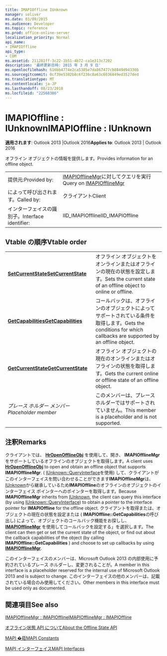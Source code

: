 ```yaml
---
title: IMAPIOffline IUnknown
manager: soliver
ms.date: 03/09/2015
ms.audience: Developer
ms.topic: reference
ms.prod: office-online-server
localization_priority: Normal
api_name:
- IMAPIOffline
api_type:
- COM
ms.assetid: 211281ff-3c22-1b51-4b72-ca1e313c7202
description: '最終更新日時: 2015 年 3 月 9 日'
ms.openlocfilehash: 616bb4774e2ca5385e7da867477cb8849d94336b
ms.sourcegitcommit: 0cf39e5382b8c6f236c8a63c6036849ed3527ded
ms.translationtype: MT
ms.contentlocale: ja-JP
ms.lasthandoff: 08/23/2018
ms.locfileid: "22568386"
---
```

# <a name="imapioffline--iunknown"></a><span data-ttu-id="4d39e-103">IMAPIOffline : IUnknown</span><span class="sxs-lookup"><span data-stu-id="4d39e-103">IMAPIOffline : IUnknown</span></span>

  
  
<span data-ttu-id="4d39e-104">**適用されます**: Outlook 2013 |Outlook 2016</span><span class="sxs-lookup"><span data-stu-id="4d39e-104">**Applies to**: Outlook 2013 | Outlook 2016</span></span> 
  
<span data-ttu-id="4d39e-105">オフライン オブジェクトの情報を提供します。</span><span class="sxs-lookup"><span data-stu-id="4d39e-105">Provides information for an offline object.</span></span>
  
|||
|:-----|:-----|
|<span data-ttu-id="4d39e-106">提供元:</span><span class="sxs-lookup"><span data-stu-id="4d39e-106">Provided by:</span></span>  <br/> |<span data-ttu-id="4d39e-107">[IMAPIOfflineMgr](imapiofflinemgrimapioffline.md)に対してクエリを実行</span><span class="sxs-lookup"><span data-stu-id="4d39e-107">Query on [IMAPIOfflineMgr](imapiofflinemgrimapioffline.md)</span></span> <br/> |
|<span data-ttu-id="4d39e-108">によって呼び出されます。</span><span class="sxs-lookup"><span data-stu-id="4d39e-108">Called by:</span></span>  <br/> |<span data-ttu-id="4d39e-109">クライアント</span><span class="sxs-lookup"><span data-stu-id="4d39e-109">Client</span></span>  <br/> |
|<span data-ttu-id="4d39e-110">インターフェイスの識別子。</span><span class="sxs-lookup"><span data-stu-id="4d39e-110">Interface identifier:</span></span>  <br/> |<span data-ttu-id="4d39e-111">IID_IMAPIOffline</span><span class="sxs-lookup"><span data-stu-id="4d39e-111">IID_IMAPIOffline</span></span>  <br/> |
   
## <a name="vtable-order"></a><span data-ttu-id="4d39e-112">Vtable の順序</span><span class="sxs-lookup"><span data-stu-id="4d39e-112">Vtable order</span></span>

|||
|:-----|:-----|
|<span data-ttu-id="4d39e-113">**[SetCurrentState](imapioffline-setcurrentstate.md)**</span><span class="sxs-lookup"><span data-stu-id="4d39e-113">**[SetCurrentState](imapioffline-setcurrentstate.md)**</span></span> <br/> |<span data-ttu-id="4d39e-114">オフライン オブジェクトをオンラインまたはオフラインの現在の状態を設定します。</span><span class="sxs-lookup"><span data-stu-id="4d39e-114">Sets the current state of an offline object to online or offline.</span></span>  <br/> |
|<span data-ttu-id="4d39e-115">**[GetCapabilities](imapioffline-getcapabilities.md)**</span><span class="sxs-lookup"><span data-stu-id="4d39e-115">**[GetCapabilities](imapioffline-getcapabilities.md)**</span></span> <br/> |<span data-ttu-id="4d39e-116">コールバックは、オフラインのオブジェクトによってサポートされている条件を取得します。</span><span class="sxs-lookup"><span data-stu-id="4d39e-116">Gets the conditions for which callbacks are supported by an offline object.</span></span>  <br/> |
|<span data-ttu-id="4d39e-117">**[GetCurrentState](imapioffline-getcurrentstate.md)**</span><span class="sxs-lookup"><span data-stu-id="4d39e-117">**[GetCurrentState](imapioffline-getcurrentstate.md)**</span></span> <br/> |<span data-ttu-id="4d39e-118">オフライン オブジェクトの現在のオンラインまたはオフラインの状態を取得します。</span><span class="sxs-lookup"><span data-stu-id="4d39e-118">Gets the current online or offline state of an offline object.</span></span>  <br/> |
| <span data-ttu-id="4d39e-119">*プレース ホルダー メンバー*</span><span class="sxs-lookup"><span data-stu-id="4d39e-119">*Placeholder member*</span></span>  <br/> |<span data-ttu-id="4d39e-120">このメンバーは、プレース ホルダーではサポートされていません。</span><span class="sxs-lookup"><span data-stu-id="4d39e-120">This member is a placeholder and is not supported.</span></span>  <br/> |
   
## <a name="remarks"></a><span data-ttu-id="4d39e-121">注釈</span><span class="sxs-lookup"><span data-stu-id="4d39e-121">Remarks</span></span>

<span data-ttu-id="4d39e-122">クライアントでは、 **[HrOpenOfflineObj](hropenofflineobj.md)** を使用して、開き、 **IMAPIOfflineMgr**をサポートしているオフラインのオブジェクトを取得します。</span><span class="sxs-lookup"><span data-stu-id="4d39e-122">A client uses **[HrOpenOfflineObj](hropenofflineobj.md)** to open and obtain an offline object that supports **IMAPIOfflineMgr**.</span></span> <span data-ttu-id="4d39e-123">( [IUnknown::QueryInterface](http://msdn.microsoft.com/en-us/library/ms682521%28v=VS.85%29.aspx)を使用) して、クライアントがこのインターフェイスを問い合わせることができます**IMAPIOfflineMgr**は、 [IUnknown](http://msdn.microsoft.com/en-us/library/ms680509%28v=VS.85%29.aspx)から継承しているため**IMAPIOffline**のオフラインのオブジェクトのインターフェイス ポインターへのポインターを取得します。</span><span class="sxs-lookup"><span data-stu-id="4d39e-123">Because **IMAPIOfflineMgr** inherits from [IUnknown](http://msdn.microsoft.com/en-us/library/ms680509%28v=VS.85%29.aspx), the client can query this interface (by using [IUnknown::QueryInterface](http://msdn.microsoft.com/en-us/library/ms682521%28v=VS.85%29.aspx)) to obtain a pointer to the interface pointer for **IMAPIOffline** for the offline object.</span></span> <span data-ttu-id="4d39e-124">クライアントを取得または、オブジェクトの現在の状態を設定または ( **IMAPIOffline::GetCapabilities**の呼び出し) によって、オブジェクトのコールバック機能をお探しし、 **[IMAPIOfflineMgr](imapiofflinemgrimapioffline.md)** を使用してコールバックを設定する」を選択します。</span><span class="sxs-lookup"><span data-stu-id="4d39e-124">The client can then get or set the current state of the object, or find out about the callback capabilities of the object (by calling **IMAPIOffline::GetCapabilities** ) and choose to set up callbacks by using **[IMAPIOfflineMgr](imapiofflinemgrimapioffline.md)**.</span></span> 
  
<span data-ttu-id="4d39e-125">このインターフェイスのメンバーは、Microsoft Outlook 2013 の内部使用に予約されているプレース ホルダーし、変更されることが。</span><span class="sxs-lookup"><span data-stu-id="4d39e-125">A member in this interface is a placeholder reserved for the internal use of Microsoft Outlook 2013 and is subject to change.</span></span> <span data-ttu-id="4d39e-126">このインターフェイスの他のメンバーは、記載されている場合のみ使用してください。</span><span class="sxs-lookup"><span data-stu-id="4d39e-126">Other members in this interface must be used only as documented.</span></span> 
  
## <a name="see-also"></a><span data-ttu-id="4d39e-127">関連項目</span><span class="sxs-lookup"><span data-stu-id="4d39e-127">See also</span></span>



[<span data-ttu-id="4d39e-128">IMAPIOfflineMgr : IMAPIOffline</span><span class="sxs-lookup"><span data-stu-id="4d39e-128">IMAPIOfflineMgr : IMAPIOffline</span></span>](imapiofflinemgrimapioffline.md)


[<span data-ttu-id="4d39e-129">オフライン状態 API について</span><span class="sxs-lookup"><span data-stu-id="4d39e-129">About the Offline State API</span></span>](about-the-offline-state-api.md)
  
[<span data-ttu-id="4d39e-130">MAPI �萔</span><span class="sxs-lookup"><span data-stu-id="4d39e-130">MAPI Constants</span></span>](mapi-constants.md)
  
[<span data-ttu-id="4d39e-131">MAPI インターフェイス</span><span class="sxs-lookup"><span data-stu-id="4d39e-131">MAPI Interfaces</span></span>](mapi-interfaces.md)

